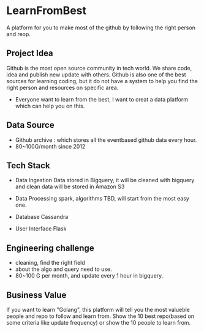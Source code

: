 # LearnFromBest
A platform for you to make most of the github by following the right person and reop.

## Project Idea
Github is the most open source community in tech world. We share code, idea and publish new update with others.
Github is also one of the best sources for learning coding, but it do not have a system to help you find the right person and resources on specific area.
* Everyone want to learn from the best, I want to creat a data platform which can help you on this.

## Data Source
* Github archive : which stores all the eventbased github data every hour.
* 80~100G/month since 2012

## Tech Stack 
* Data Ingestion
Data stored in Bigquery, it will be cleaned with bigquery and clean data will be stored in Amazon S3

* Data Processing 
spark, algorithms TBD, will start from the most easy one.

* Database
Cassandra

* User Interface 
Flask

## Engineering challenge
* cleaning, find the right field 
* about the algo and query need to use.
* 80~100 G per month, and update every 1 hour in bigquery.


## Business Value
If you want to learn "Golang", this platform will tell you the most valueble people and repo to follow and learn from.
Show the 10 best repo(based on some criteria like update frequency) or show the 10 people to learn from.
